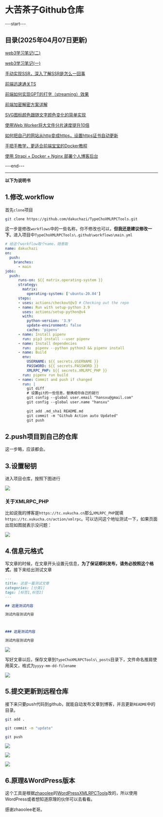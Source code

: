# 大苦茶子Github仓库

---start---
## 目录(2025年04月07日更新)
[web3学习笔记(二)](https://tc.xukucha.cn/index.php/p/2025-04-08-web3(2).html)

[web3学习笔记(一)](https://tc.xukucha.cn/index.php/p/2025-04-07-web3(1).html)

[手动实现SSR，深入了解SSR是怎么一回事](https://tc.xukucha.cn/index.php/p/2025-03-20-ssr-implementation.html)

[前端迅速通关TS](https://tc.xukucha.cn/index.php/p/2025-03-17-ts.html)

[前端如何实现GPT的打字（streaming）效果](https://tc.xukucha.cn/index.php/p/2025-02-28-chat-stream.html)

[前端加密解密方案详解](https://tc.xukucha.cn/index.php/p/2025-02-18-crypto.html)

[SVG图标颜色跟随文字颜色变化的简单实现](https://tc.xukucha.cn/index.php/p/2025-01-20-svg-fill.html)

[使用Web Worker将大文件分片速度提升10倍](https://tc.xukucha.cn/index.php/p/2025-01-14-file-slice.html)

[如何把自己的网站从http变成https，设置https证书自动更新](https://tc.xukucha.cn/index.php/p/2025-01-03-http-to-https.html)

[手把手教学，更适合前端宝宝的Docker教程](https://tc.xukucha.cn/index.php/p/2024-12-22-docker-tutorial.html)

[使用 Strapi + Docker + Nginx 部署个人博客后台](https://tc.xukucha.cn/index.php/p/2024-12-19-strapi-docker-nginx-blog.html)

---end---

----

**以下为说明书**

## 1.修改.workflow

首先`clone`项目

```bash
git clone https://github.com/dakuchazi/TypeChoXMLRPCTools.git
```

这一步是修改`workflows`中的一些名称，你不修改也可以，**但我还是建议修改一下**。进入项目中`TypeChoXMLRPCTools\.github\workflows\main.yml`

```yaml
# 给这个workflow取个name，随意取
name: dakuchazi
on:
  push:
    branches:    
      - main
jobs:
  push:
      runs-on: ${{ matrix.operating-system }}
      strategy:
        matrix:
          operating-system: ['ubuntu-20.04']
      steps:
      - uses: actions/checkout@v3 # Checking out the repo
      - name: Run with setup-python 3.9
        uses: actions/setup-python@v4
        with:
          python-version: '3.9'
          update-environment: false
          cache: 'pipenv'
      - name: Install pipenv
        run: pip3 install --user pipenv
      - name: Install dependecies
        run:  pipenv --python python3 && pipenv install
      - name: Build
        env:
          USERNAME: ${{ secrets.USERNAME }}
          PASSWORD: ${{ secrets.PASSWORD }}
          XMLRPC_PHP: ${{ secrets.XMLRPC_PHP }}
        run: pipenv run build
      - name: Commit and push if changed
        run: |
          git diff
          # 设置git的一些信息，替换成你自己的就行
          git config --global user.email "hansxu@gmail.com"
          git config --global user.name "hansxu"
          
          git add .md_sha1 README.md
          git commit -m "Github Action auto Updated"
          git push

```



## 2.push项目到自己的仓库

这一步略，应该都会。



## 3.设置秘钥

进入项目仓库，按照下图进行

![](https://image.xukucha.cn/blog/20250113030511.png)

### 关于XMLRPC_PHP

比如说我的博客是`https://tc.xukucha.cn`那么`XMLRPC_PHP`就填`https://tc.xukucha.cn/action/xmlrpc`。可以访问这个地址测试一下，如果页面出现如图就表示没问题：

![](https://image.xukucha.cn/blog/20250113021936.png)

## 4.信息元格式

写文章的时候，在文章开头设置元信息，**为了保证顺利发布，请务必按照这个格式**，接下来给出测试文章

```markdown
---
title: 这是一篇测试文章
categories: [分类1]
tags: [标签1,标签2]
---

## 这是测试内容

测试内容测试内容



### 这是测试内容

测试内容测试内容

```

![](https://image.xukucha.cn/blog/20250113022530.png)

写好文章以后，保存文章到`TypeChoXMLRPCTools\_posts`目录下，文件命名推肩使用英文，格式为`yyyy-mm-dd-filename`

![](https://image.xukucha.cn/blog/20250113022859.png)



## 5.提交更新到远程仓库

接下来只要push代码到github，就能自动发布文章到博客，并且更新`README`中的目录。

```bash
git add .

git commit -m "update"

git push
```

![](https://image.xukucha.cn/blog/20250113023722.png)

![](https://image.xukucha.cn/blog/1736707087216.jpg)

![](https://image.xukucha.cn/blog/1736707151012.jpg)



## 6.原理&WordPress版本

这个工具是根据[zhaoolee](https://github.com/zhaoolee)的[WordPressXMLRPCTools](https://github.com/zhaoolee/WordPressXMLRPCTools)改的，所以使用WordPress或者想知道原理的伙伴可以去看看。

感谢zhaoolee老哥。
